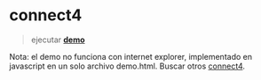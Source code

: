 # connect4

>ejecutar **[demo](http://htmlpreview.github.io/?https://github.com/ccmansilla/connect4/blob/master/demo.html)** 

Nota: el demo no funciona con internet explorer, implementado en javascript en un solo archivo demo.html. Buscar
otros [connect4](https://github.com/search?l=Java&q=connect4&type=Repositories&utf8=%E2%9C%93).
